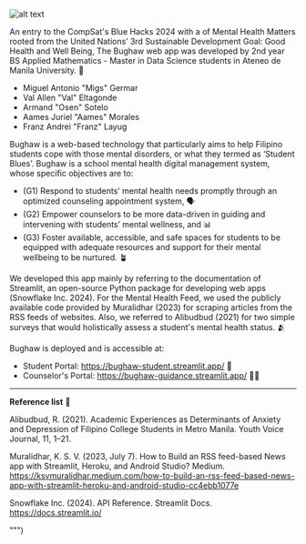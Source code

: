 ![alt text](https://github.com/compsat/bh24-s1/blob/main/BUGHAW_title.png?raw=true)

An entry to the CompSat's Blue Hacks 2024 with a of Mental Health Matters rooted from the United Nations’ 3rd Sustainable Development Goal: Good Health and Well Being, The Bughaw web app was developed by 2nd year BS Applied Mathematics - Master in Data Science students in Ateneo de Manila University. 💙

- Miguel Antonio "Migs" Germar
- Val Allen "Val" Eltagonde
- Armand "Osen" Sotelo
- Aames Juriel "Aames" Morales
- Franz Andrei "Franz" Layug

Bughaw is a web-based technology that particularly aims to help Filipino students cope with those mental disorders, or what they termed as ‘Student Blues’. Bughaw is a school mental health digital management system, whose specific objectives are to:
- (G1) Respond to students’ mental health needs promptly through an optimized counseling appointment system, 🗣️
- (G2) Empower counselors to be more data-driven in guiding and intervening with students’ mental wellness, and  📊
- (G3) Foster available, accessible, and safe spaces for students to be equipped with adequate resources and support for their mental wellbeing to be nurtured. 🪴

We developed this app mainly by referring to the documentation of Streamlit, an open-source Python package for developing web apps (Snowflake Inc. 2024). For the Mental Health Feed, we used the publicly available code provided by Muralidhar (2023) for scraping articles from the RSS feeds of websites. Also, we referred to Alibudbud (2021) for two simple surveys that would holistically assess a student's mental health status. 🫂

Bughaw is deployed and is accessible at:
- Student Portal: https://bughaw-student.streamlit.app/ 🎒
- Counselor's Portal: https://bughaw-guidance.streamlit.app/ 🧑‍🏫
                
---
                
**Reference list** 📖
                
Alibudbud, R. (2021). Academic Experiences as Determinants of Anxiety and Depression of Filipino College Students in Metro Manila. Youth Voice Journal, 11, 1–21.
                
Muralidhar, K. S. V. (2023, July 7). How to Build an RSS feed-based News app with Streamlit, Heroku, and Android Studio? Medium. https://ksvmuralidhar.medium.com/how-to-build-an-rss-feed-based-news-app-with-streamlit-heroku-and-android-studio-cc4ebb1077e

Snowflake Inc. (2024). API Reference. Streamlit Docs. https://docs.streamlit.io/

""")
